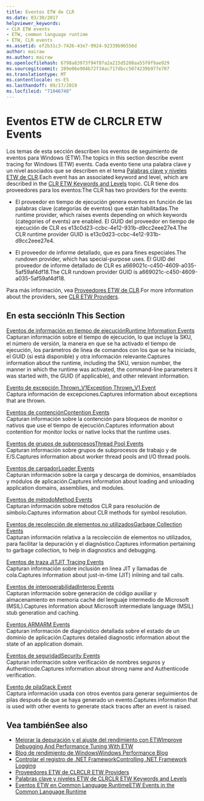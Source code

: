 ```yaml
---
title: Eventos ETW de CLR
ms.date: 03/30/2017
helpviewer_keywords:
- CLR ETW events
- ETW, common language runtime
- ETW, CLR events
ms.assetid: ef2b31c3-7426-43e7-9924-92339b96556d
author: mairaw
ms.author: mairaw
ms.openlocfilehash: 6798a83973f94f07a2a215d5208aa55f0f9ae929
ms.sourcegitcommit: 289e06e904b72f34ac717dbcc5074239b977e707
ms.translationtype: MT
ms.contentlocale: es-ES
ms.lasthandoff: 09/17/2019
ms.locfileid: "71046748"
---
```

# <a name="clr-etw-events"></a><span data-ttu-id="1e3a6-102">Eventos ETW de CLR</span><span class="sxs-lookup"><span data-stu-id="1e3a6-102">CLR ETW Events</span></span>
<span data-ttu-id="1e3a6-103">Los temas de esta sección describen los eventos de seguimiento de eventos para Windows (ETW).</span><span class="sxs-lookup"><span data-stu-id="1e3a6-103">The topics in this section describe event tracing for Windows (ETW) events.</span></span> <span data-ttu-id="1e3a6-104">Cada evento tiene una palabra clave y un nivel asociados que se describen en el tema [Palabras clave y niveles ETW de CLR](clr-etw-keywords-and-levels.md).</span><span class="sxs-lookup"><span data-stu-id="1e3a6-104">Each event has an associated keyword and level, which are described in the [CLR ETW Keywords and Levels](clr-etw-keywords-and-levels.md) topic.</span></span> <span data-ttu-id="1e3a6-105">CLR tiene dos proveedores para los eventos:</span><span class="sxs-lookup"><span data-stu-id="1e3a6-105">The CLR has two providers for the events:</span></span>  
  
- <span data-ttu-id="1e3a6-106">El proveedor en tiempo de ejecución genera eventos en función de las palabras clave (categorías de eventos) que están habilitadas.</span><span class="sxs-lookup"><span data-stu-id="1e3a6-106">The runtime provider, which raises events depending on which keywords (categories of events) are enabled.</span></span> <span data-ttu-id="1e3a6-107">El GUID del proveedor en tiempo de ejecución de CLR es e13c0d23-ccbc-4e12-931b-d9cc2eee27e4.</span><span class="sxs-lookup"><span data-stu-id="1e3a6-107">The CLR runtime provider GUID is e13c0d23-ccbc-4e12-931b-d9cc2eee27e4.</span></span>  
  
- <span data-ttu-id="1e3a6-108">El proveedor de informe detallado, que es para fines especiales.</span><span class="sxs-lookup"><span data-stu-id="1e3a6-108">The rundown provider, which has special-purpose uses.</span></span> <span data-ttu-id="1e3a6-109">El GUID del proveedor de informe detallado de CLR es a669021c-c450-4609-a035-5af59af4df18.</span><span class="sxs-lookup"><span data-stu-id="1e3a6-109">The CLR rundown provider GUID is a669021c-c450-4609-a035-5af59af4df18.</span></span>  
  
 <span data-ttu-id="1e3a6-110">Para más información, vea [Proveedores ETW de CLR](clr-etw-providers.md).</span><span class="sxs-lookup"><span data-stu-id="1e3a6-110">For more information about the providers, see [CLR ETW Providers](clr-etw-providers.md).</span></span>  
  
## <a name="in-this-section"></a><span data-ttu-id="1e3a6-111">En esta sección</span><span class="sxs-lookup"><span data-stu-id="1e3a6-111">In This Section</span></span>  
 [<span data-ttu-id="1e3a6-112">Eventos de información en tiempo de ejecución</span><span class="sxs-lookup"><span data-stu-id="1e3a6-112">Runtime Information Events</span></span>](runtime-information-etw-events.md)  
 <span data-ttu-id="1e3a6-113">Capturan información sobre el tiempo de ejecución, lo que incluye la SKU, el número de versión, la manera en que se ha activado el tiempo de ejecución, los parámetros de línea de comandos con los que se ha iniciado, el GUID (si está disponible) y otra información relevante.</span><span class="sxs-lookup"><span data-stu-id="1e3a6-113">Captures information about the runtime, including the SKU, version number, the manner in which the runtime was activated, the command-line parameters it was started with, the GUID (if applicable), and other relevant information.</span></span>  
  
 [<span data-ttu-id="1e3a6-114">Evento de excepción Thrown_V1</span><span class="sxs-lookup"><span data-stu-id="1e3a6-114">Exception Thrown_V1 Event</span></span>](exception-thrown-v1-etw-event.md)  
 <span data-ttu-id="1e3a6-115">Captura información de excepciones.</span><span class="sxs-lookup"><span data-stu-id="1e3a6-115">Captures information about exceptions that are thrown.</span></span>  
  
 [<span data-ttu-id="1e3a6-116">Eventos de contención</span><span class="sxs-lookup"><span data-stu-id="1e3a6-116">Contention Events</span></span>](contention-etw-events.md)  
 <span data-ttu-id="1e3a6-117">Capturan información sobre la contención para bloqueos de monitor o nativos que use el tiempo de ejecución.</span><span class="sxs-lookup"><span data-stu-id="1e3a6-117">Captures information about contention for monitor locks or native locks that the runtime uses.</span></span>  
  
 [<span data-ttu-id="1e3a6-118">Eventos de grupos de subprocesos</span><span class="sxs-lookup"><span data-stu-id="1e3a6-118">Thread Pool Events</span></span>](thread-pool-etw-events.md)  
 <span data-ttu-id="1e3a6-119">Capturan información sobre grupos de subprocesos de trabajo y de E/S.</span><span class="sxs-lookup"><span data-stu-id="1e3a6-119">Captures information about worker thread pools and I/O thread pools.</span></span>  
  
 [<span data-ttu-id="1e3a6-120">Eventos de cargador</span><span class="sxs-lookup"><span data-stu-id="1e3a6-120">Loader Events</span></span>](loader-etw-events.md)  
 <span data-ttu-id="1e3a6-121">Capturan información sobre la carga y descarga de dominios, ensamblados y módulos de aplicación.</span><span class="sxs-lookup"><span data-stu-id="1e3a6-121">Captures information about loading and unloading application domains, assemblies, and modules.</span></span>  
  
 [<span data-ttu-id="1e3a6-122">Eventos de método</span><span class="sxs-lookup"><span data-stu-id="1e3a6-122">Method Events</span></span>](method-etw-events.md)  
 <span data-ttu-id="1e3a6-123">Capturan información sobre métodos CLR para resolución de símbolo.</span><span class="sxs-lookup"><span data-stu-id="1e3a6-123">Captures information about CLR methods for symbol resolution.</span></span>  
  
 [<span data-ttu-id="1e3a6-124">Eventos de recolección de elementos no utilizados</span><span class="sxs-lookup"><span data-stu-id="1e3a6-124">Garbage Collection Events</span></span>](garbage-collection-etw-events.md)  
 <span data-ttu-id="1e3a6-125">Capturan información relativa a la recolección de elementos no utilizados, para facilitar la depuración y el diagnóstico.</span><span class="sxs-lookup"><span data-stu-id="1e3a6-125">Captures information pertaining to garbage collection, to help in diagnostics and debugging.</span></span>  
  
 [<span data-ttu-id="1e3a6-126">Eventos de traza JIT</span><span class="sxs-lookup"><span data-stu-id="1e3a6-126">JIT Tracing Events</span></span>](jit-tracing-etw-events.md)  
 <span data-ttu-id="1e3a6-127">Capturan información sobre inclusión en línea JIT y llamadas de cola.</span><span class="sxs-lookup"><span data-stu-id="1e3a6-127">Captures information about just-in-time (JIT) inlining and tail calls.</span></span>  
  
 [<span data-ttu-id="1e3a6-128">Eventos de interoperabilidad</span><span class="sxs-lookup"><span data-stu-id="1e3a6-128">Interop Events</span></span>](interop-etw-events.md)  
 <span data-ttu-id="1e3a6-129">Capturan información sobre generación de código auxiliar y almacenamiento en memoria caché del lenguaje intermedio de Microsoft (MSIL).</span><span class="sxs-lookup"><span data-stu-id="1e3a6-129">Captures information about Microsoft intermediate language (MSIL) stub generation and caching.</span></span>  
  
 [<span data-ttu-id="1e3a6-130">Eventos ARM</span><span class="sxs-lookup"><span data-stu-id="1e3a6-130">ARM Events</span></span>](application-domain-resource-monitoring-arm-etw-events.md)  
 <span data-ttu-id="1e3a6-131">Capturan información de diagnóstico detallada sobre el estado de un dominio de aplicación.</span><span class="sxs-lookup"><span data-stu-id="1e3a6-131">Captures detailed diagnostic information about the state of an application domain.</span></span>  
  
 [<span data-ttu-id="1e3a6-132">Eventos de seguridad</span><span class="sxs-lookup"><span data-stu-id="1e3a6-132">Security Events</span></span>](security-etw-events.md)  
 <span data-ttu-id="1e3a6-133">Capturan información sobre verificación de nombres seguros y Authenticode.</span><span class="sxs-lookup"><span data-stu-id="1e3a6-133">Captures information about strong name and Authenticode verification.</span></span>  
  
 [<span data-ttu-id="1e3a6-134">Evento de pila</span><span class="sxs-lookup"><span data-stu-id="1e3a6-134">Stack Event</span></span>](stack-etw-event.md)  
 <span data-ttu-id="1e3a6-135">Captura información usada con otros eventos para generar seguimientos de pilas después de que se haya generado un evento.</span><span class="sxs-lookup"><span data-stu-id="1e3a6-135">Captures information that is used with other events to generate stack traces after an event is raised.</span></span>  
  
## <a name="see-also"></a><span data-ttu-id="1e3a6-136">Vea también</span><span class="sxs-lookup"><span data-stu-id="1e3a6-136">See also</span></span>

- [<span data-ttu-id="1e3a6-137">Mejorar la depuración y el ajuste del rendimiento con ETW</span><span class="sxs-lookup"><span data-stu-id="1e3a6-137">Improve Debugging And Performance Tuning With ETW</span></span>](https://go.microsoft.com/fwlink/?LinkId=179696)
- [<span data-ttu-id="1e3a6-138">Blog de rendimiento de Windows</span><span class="sxs-lookup"><span data-stu-id="1e3a6-138">Windows Performance Blog</span></span>](https://go.microsoft.com/fwlink/?LinkId=179509)
- [<span data-ttu-id="1e3a6-139">Controlar el registro de .NET Framework</span><span class="sxs-lookup"><span data-stu-id="1e3a6-139">Controlling .NET Framework Logging</span></span>](controlling-logging.md)
- [<span data-ttu-id="1e3a6-140">Proveedores ETW de CLR</span><span class="sxs-lookup"><span data-stu-id="1e3a6-140">CLR ETW Providers</span></span>](clr-etw-providers.md)
- [<span data-ttu-id="1e3a6-141">Palabras clave y niveles ETW de CLR</span><span class="sxs-lookup"><span data-stu-id="1e3a6-141">CLR ETW Keywords and Levels</span></span>](clr-etw-keywords-and-levels.md)
- [<span data-ttu-id="1e3a6-142">Eventos ETW en Common Language Runtime</span><span class="sxs-lookup"><span data-stu-id="1e3a6-142">ETW Events in the Common Language Runtime</span></span>](etw-events-in-the-common-language-runtime.md)
